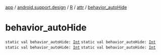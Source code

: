 [app](../../../index.md) / [android.support.design](../../index.md) / [R](../index.md) / [attr](index.md) / [behavior_autoHide](.)

# behavior_autoHide

`static val behavior_autoHide: `[`Int`](https://kotlinlang.org/api/latest/jvm/stdlib/kotlin/-int/index.html)
`static val behavior_autoHide: `[`Int`](https://kotlinlang.org/api/latest/jvm/stdlib/kotlin/-int/index.html)
`static val behavior_autoHide: `[`Int`](https://kotlinlang.org/api/latest/jvm/stdlib/kotlin/-int/index.html)
`static val behavior_autoHide: `[`Int`](https://kotlinlang.org/api/latest/jvm/stdlib/kotlin/-int/index.html)